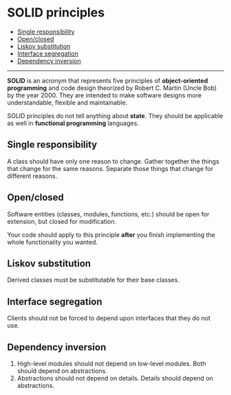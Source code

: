 # SOLID principles

* [Single responsibility](#single-responsibility)
* [Open/closed](#openclosed)
* [Liskov substitution](#liskov-substitution)
* [Interface segregation](#interface-segregation)
* [Dependency inversion](#dependency-inversion)

---

**SOLID** is an acronym that represents five principles of **object-oriented programming** and code design theorized by Robert C. Martin (Uncle Bob) by the year 2000. They are intended to make software designs more understandable, flexible and maintainable.

SOLID principles do not tell anything about **state**. They should be applicable as well in **functional programming** languages.

## Single responsibility

A class should have only one reason to change. Gather together the things that change for the same reasons. Separate those things that change for different reasons.

## Open/closed

Software entities (classes, modules, functions, etc.) should be open for extension, but closed for modification.

Your code should apply to this principle **after** you finish implementing the whole functionality you wanted.

## Liskov substitution

Derived classes must be substitutable for their base classes.

## Interface segregation

Clients should not be forced to depend upon interfaces that they do not use.

## Dependency inversion

1. High-level modules should not depend on low-level modules. Both should depend on abstractions.
2. Abstractions should not depend on details. Details should depend on abstractions.
